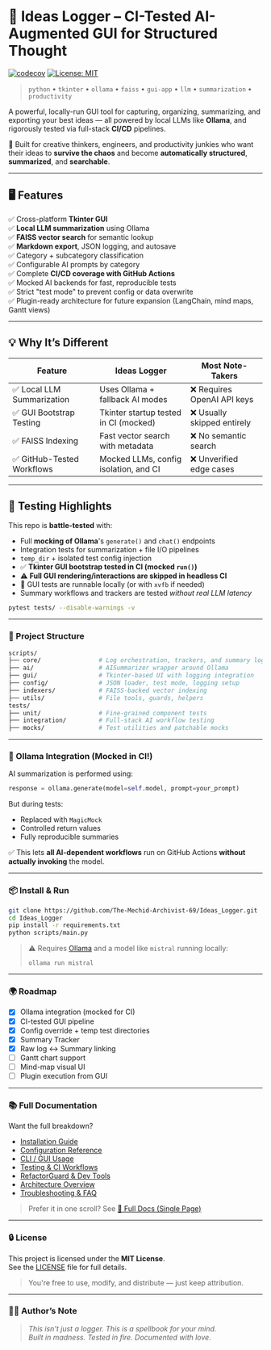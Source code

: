 # 🚀 Ideas Logger – CI-Tested AI-Augmented GUI for Structured Thought

[![codecov](https://codecov.io/gh/angelosdimakos/Ideas_Logger/branch/feature%2Fci-artifact-analyzer/graph/badge.svg?token=C49N6JTFXY)](https://codecov.io/gh/angelosdimakos/Ideas_Logger)
[![License: MIT](https://img.shields.io/badge/License-MIT-yellow.svg)](LICENSE)



> `python` • `tkinter` • `ollama` • `faiss` • `gui-app` • `llm` • `summarization` • `productivity`

A powerful, locally-run GUI tool for capturing, organizing, summarizing, and exporting your best ideas — all powered by local LLMs like **Ollama**, and rigorously tested via full-stack **CI/CD** pipelines.

🧠 Built for creative thinkers, engineers, and productivity junkies who want their ideas to **survive the chaos** and become **automatically structured**, **summarized**, and **searchable**.


---

## 🖥️ Features

✅ Cross-platform **Tkinter GUI**  
✅ **Local LLM summarization** using Ollama  
✅ **FAISS vector search** for semantic lookup  
✅ **Markdown export**, JSON logging, and autosave  
✅ Category + subcategory classification  
✅ Configurable AI prompts by category  
✅ Complete **CI/CD coverage with GitHub Actions**  
✅ Mocked AI backends for fast, reproducible tests  
✅ Strict "test mode" to prevent config or data overwrite  
✅ Plugin-ready architecture for future expansion (LangChain, mind maps, Gantt views)

---

## 💡 Why It’s Different

| Feature                     | Ideas Logger                           | Most Note-Takers            |
|----------------------------|-----------------------------------------|-----------------------------|
| ✅ Local LLM Summarization | Uses Ollama + fallback AI modes         | ❌ Requires OpenAI API keys |
| ✅ GUI Bootstrap Testing   | Tkinter startup tested in CI (mocked)   | ❌ Usually skipped entirely |
| ✅ FAISS Indexing          | Fast vector search with metadata        | ❌ No semantic search       |
| ✅ GitHub-Tested Workflows | Mocked LLMs, config isolation, and CI   | ❌ Unverified edge cases    |

---

## 🧪 Testing Highlights

This repo is **battle-tested** with:

- Full **mocking of Ollama**'s `generate()` and `chat()` endpoints  
- Integration tests for summarization + file I/O pipelines  
- `temp_dir` + isolated test config injection  
- ✅ **Tkinter GUI bootstrap tested in CI (mocked `run()`)**  
- ⚠️ **Full GUI rendering/interactions are skipped in headless CI**  
- 🧪 GUI tests are runnable locally (or with `xvfb` if needed)  
- Summary workflows and trackers are tested *without real LLM latency*
```bash
pytest tests/ --disable-warnings -v
```

---

### 📁 Project Structure

```bash
scripts/
├── core/                # Log orchestration, trackers, and summary logic
├── ai/                  # AISummarizer wrapper around Ollama
├── gui/                 # Tkinter-based UI with logging integration
├── config/              # JSON loader, test mode, logging setup
├── indexers/            # FAISS-backed vector indexing
├── utils/               # File tools, guards, helpers
tests/
├── unit/                # Fine-grained component tests
├── integration/         # Full-stack AI workflow testing
├── mocks/               # Test utilities and patchable mocks
```

---

### 🧠 Ollama Integration (Mocked in CI!)

AI summarization is performed using:

```python
response = ollama.generate(model=self.model, prompt=your_prompt)
```

But during tests:

- Replaced with `MagicMock`
- Controlled return values
- Fully reproducible summaries

✅ This lets **all AI-dependent workflows** run on GitHub Actions **without actually invoking** the model.

---

### 📦 Install & Run

```bash
git clone https://github.com/The-Mechid-Archivist-69/Ideas_Logger.git
cd Ideas_Logger
pip install -r requirements.txt
python scripts/main.py
```

> ⚠ Requires [Ollama](https://ollama.com/) and a model like `mistral` running locally:
> ```
> ollama run mistral
> ```

---

### 🌍 Roadmap

- [x] Ollama integration (mocked for CI)
- [x] CI-tested GUI pipeline
- [x] Config override + temp test directories
- [x] Summary Tracker
- [x] Raw log ↔ Summary linking
- [ ] Gantt chart support
- [ ] Mind-map visual UI
- [ ] Plugin execution from GUI

---
### 📚 Full Documentation

Want the full breakdown?

- [Installation Guide](docs/install.md)
- [Configuration Reference](docs/config.md)
- [CLI / GUI Usage](docs/usage.md)
- [Testing & CI Workflows](docs/testing.md)
- [RefactorGuard & Dev Tools](docs/dev_tools.md)
- [Architecture Overview](docs/architecture.md)
- [Troubleshooting & FAQ](docs/troubleshooting.md)

> Prefer it in one scroll? See [📘 Full Docs (Single Page)](docs/README_Full.md)
---

### 🔒 License

This project is licensed under the **MIT License**.  
See the [LICENSE](LICENSE) file for full details.

> You're free to use, modify, and distribute — just keep attribution.

---



### 🧙‍♂️ Author’s Note

> _This isn’t just a logger. This is a spellbook for your mind._  
> _Built in madness. Tested in fire. Documented with love._

